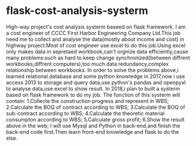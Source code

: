 # flask-cost-analysis-systerm
High-way project's cost analysis systerm baseed on flask framework.
I am a  cost engineer of CCCC First Harbor Engineering Company Ltd.This job need me to collect and analyse the data(mostly about income and cost) in highway project.Most of cost engineer use excel to do this job.Using excel only makes data in sepretaed workbook,can't orgnize data efficiently,cause many problems:such as hard to keep change synchronized(between diffrent workbooks,diffrent computers),too much data redundancy,complex relationship between workbooks.
In order to solve the problems above,i learned relational database and some python knowledge in 2017,now i use access 2013 to storage and query data,use python's pandas and openpyxl to analyse data,use excel to show result.
In 2018,i plan to built a  systerm based on flask framework to do my job.
The function of this systerm will contain:
1.Collecte the construction progress and represent in WBS;
2.Calculate the BOQ of contract according to WBS;
3.Calculate the BOQ of sub-contract according to WBS;
4.Calculate the theoretic material consumpton according to WBS;
5.Calculate gross profit;
6.Show the result above in the web;
I will use Mysql and Python in back-end,and finish the back-end code first.Then learn front-end knowledge and flask to do the else.